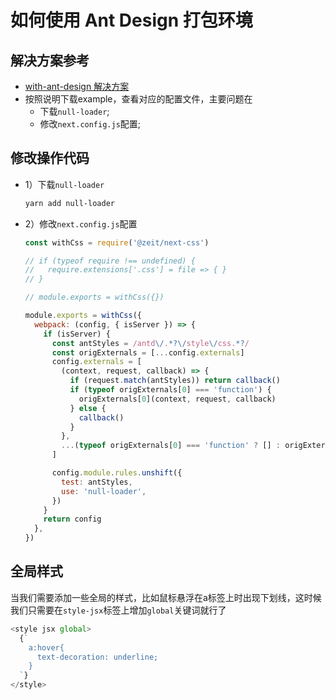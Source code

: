 # 如何使用 Ant Design 打包环境

## 解决方案参考

* [with-ant-design 解决方案](https://github.com/zeit/next.js/tree/canary/examples/with-ant-design)
* 按照说明下载example，查看对应的配置文件，主要问题在
  * 下载`null-loader`;
  * 修改`next.config.js`配置;

## 修改操作代码

* 1）下载`null-loader`

  ```bash
  yarn add null-loader
  ```

* 2）修改`next.config.js`配置

  ```javascript
  const withCss = require('@zeit/next-css')
  
  // if (typeof require !== undefined) {
  //   require.extensions['.css'] = file => { }
  // }
  
  // module.exports = withCss({})
  
  module.exports = withCss({
    webpack: (config, { isServer }) => {
      if (isServer) {
        const antStyles = /antd\/.*?\/style\/css.*?/
        const origExternals = [...config.externals]
        config.externals = [
          (context, request, callback) => {
            if (request.match(antStyles)) return callback()
            if (typeof origExternals[0] === 'function') {
              origExternals[0](context, request, callback)
            } else {
              callback()
            }
          },
          ...(typeof origExternals[0] === 'function' ? [] : origExternals),
        ]
  
        config.module.rules.unshift({
          test: antStyles,
          use: 'null-loader',
        })
      }
      return config
    },
  })
  ```

## 全局样式

当我们需要添加一些全局的样式，比如鼠标悬浮在a标签上时出现下划线，这时候我们只需要在`style-jsx`标签上增加`global`关键词就行了

```javascript
<style jsx global>
  {`
    a:hover{
      text-decoration: underline;
    }
  `}
</style>
```

